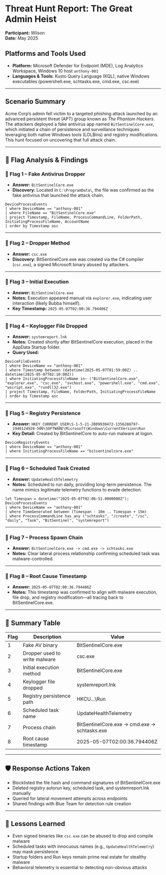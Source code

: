 # Threat Hunt Report: The Great Admin Heist

**Participant:** Wilson  
**Date:** May 2025  

## Platforms and Tools Used
- **Platform:** Microsoft Defender for Endpoint (MDE), Log Analytics Workspace, Windows 10 host `anthony-001`
- **Languages & Tools:** Kusto Query Language (KQL), native Windows executables (powershell.exe, schtasks.exe, cmd.exe, csc.exe)

---

## Scenario Summary
Acme Corp’s admin fell victim to a targeted phishing attack launched by an advanced persistent threat (APT) group known as *The Phantom Hackers*. The attackers deployed a fake antivirus app named `BitSentinelCore.exe`, which initiated a chain of persistence and surveillance techniques leveraging both native Windows tools (LOLBins) and registry modifications. This hunt focused on uncovering that full attack chain.

---

## 🔎 Flag Analysis & Findings

### 🏁 Flag 1 – Fake Antivirus Dropper
- **Answer:** `BitSentinelCore.exe`
- **Discovery:** Located in `C:\ProgramData\`, the file was confirmed as the fake antivirus that launched the attack chain.

```kql
DeviceProcessEvents
| where DeviceName == "anthony-001"
| where FileName == "BitSentinelCore.exe"
| project Timestamp, FileName, ProcessCommandLine, FolderPath, InitiatingProcessFileName, AccountName
| order by Timestamp asc
```

---

### 🏁 Flag 2 – Dropper Method
- **Answer:** `csc.exe`
- **Discovery:** BitSentinelCore.exe was created via the C# compiler (`csc.exe`), a signed Microsoft binary abused by attackers.

---

### 🏁 Flag 3 – Initial Execution
- **Answer:** `BitSentinelCore.exe`
- **Notes:** Execution appeared manual via `explorer.exe`, indicating user interaction (likely Bubba himself).
- **Key Timestamp:** `2025-05-07T02:00:36.794406Z`

---

### 🏁 Flag 4 – Keylogger File Dropped
- **Answer:** `systemreport.lnk`
- **Notes:** Created shortly after BitSentinelCore execution, placed in the AppData Startup folder.
- **Query Used:**

```kql
DeviceFileEvents
| where DeviceName == "anthony-001"
| where Timestamp between (datetime(2025-05-07T01:59:00Z) .. datetime(2025-05-07T02:10:00Z))
| where InitiatingProcessFileName in~ ("BitSentinelCore.exe", "explorer.exe", "csc.exe", "svchost.exe", "powershell.exe", "cmd.exe", "wscript.exe", "rundll32.exe")
| project Timestamp, FileName, FolderPath, InitiatingProcessFileName
| order by Timestamp asc
```

---

### 🏁 Flag 5 – Registry Persistence
- **Answer:** `HKEY_CURRENT_USER\S-1-5-21-2009930472-1356288797-1940124928-500\SOFTWARE\Microsoft\Windows\CurrentVersion\Run`
- **Key Detail:** Created by BitSentinelCore to auto-run malware at logon.

```kql
DeviceRegistryEvents 
| where DeviceName == "anthony-001"
| where InitiatingProcessFileName == "bitsentinelcore.exe"
```

---

### 🏁 Flag 6 – Scheduled Task Created
- **Answer:** `UpdateHealthTelemetry`
- **Notes:** Scheduled to run daily, providing long-term persistence. The name mimics legitimate telemetry functions to evade detection.

```kql
let Timespan = datetime("2025-05-07T02:06:51.0000000Z");
DeviceProcessEvents
| where DeviceName == "anthony-001"
| where TimeGenerated between (Timespan - 10m .. Timespan + 15m)
| where ProcessCommandLine has_any ("schtasks", "/create", "/sc", "daily", "Task", "BitSentinel", "systemreport")
```

---

### 🏁 Flag 7 – Process Spawn Chain
- **Answer:** `BitSentinelCore.exe -> cmd.exe -> schtasks.exe`
- **Notes:** Clear lateral process relationship confirming scheduled task was malware-controlled.

---

### 🏁 Flag 8 – Root Cause Timestamp
- **Answer:** `2025-05-07T02:00:36.794406Z`
- **Notes:** This timestamp was confirmed to align with malware execution, file drop, and registry modification—all tracing back to BitSentinelCore.exe.

---

## 🧠 Summary Table
| Flag | Description                        | Value |
|------|------------------------------------|-------|
| 1    | Fake AV binary                     | BitSentinelCore.exe |
| 2    | Dropper used to write malware      | csc.exe |
| 3    | Initial execution method           | BitSentinelCore.exe |
| 4    | Keylogger file dropped             | systemreport.lnk |
| 5    | Registry persistence path          | HKCU\...\Run |
| 6    | Scheduled task name                | UpdateHealthTelemetry |
| 7    | Process chain                      | BitSentinelCore.exe -> cmd.exe -> schtasks.exe |
| 8    | Root cause timestamp               | 2025-05-07T02:00:36.794406Z |

---

## 🛡️ Response Actions Taken
- Blocklisted the file hash and command signatures of BitSentinelCore.exe
- Deleted registry autorun key, scheduled task, and systemreport.lnk manually
- Queried for lateral movement attempts across endpoints
- Shared findings with Blue Team for detection rule creation

---

## 📘 Lessons Learned
- Even signed binaries like `csc.exe` can be abused to drop and compile malware
- Scheduled tasks with innocuous names (e.g., `UpdateHealthTelemetry`) may mask persistence
- Startup folders and Run keys remain prime real estate for stealthy malware
- Behavioral telemetry is essential to detecting non-obvious attacks

